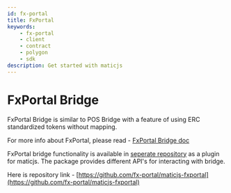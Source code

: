 ```yaml
---
id: fx-portal
title: FxPortal
keywords: 
    - fx-portal
    - client
    - contract
    - polygon
    - sdk
description: Get started with maticjs
---
```


# FxPortal Bridge

FxPortal Bridge is similar to POS Bridge with a feature of using ERC standardized tokens without mapping.

For more info about FxPortal, please read - [FxPortal Bridge doc](https://docs.polygon.technology/docs/develop/l1-l2-communication/fx-portal)

FxPortal bridge functionality is available in [seperate repository](https://github.com/fx-portal/maticjs-fxportal) as a plugin for maticjs. The package provides different API's for interacting with bridge.

Here is repository link - [https://github.com/fx-portal/maticjs-fxportal](https://github.com/fx-portal/maticjs-fxportal)
